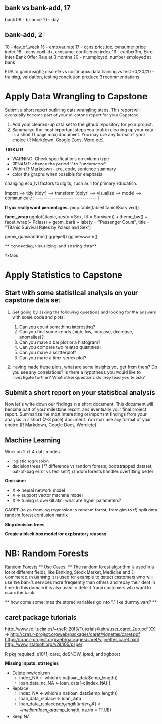 ## bank vs bank-add, 17
bank
06 - balance
10 - day

## bank-add, 21
10 - day_of_week
16 - emp.var.rate
17 - cons.price.idx, consumer price index
18 - cons.conf.idx, consumer confidence index
19 - euribor3m, Euro Inter-Bank Offer Rate at 3 months
20 - nr.employed, number employed at bank

EDA to gain insight; discrete vs continuous data
training vs test
60/20/20 - training, validation, testing
conclusion
produce 3 recommendations



# Apply Data Wrangling to Capstone

Submit a short report outlining data wrangling steps. This report will eventually become part of your milestone report for your Capstone.

1) Add your cleaned-up data set to the github repository for your project.
2) Summarize the most important steps you took in cleaning up your data in a short (1 page max) document. You may use any format of your choice (R Markdown, Google Docs, Word etc).

**Task List** 

* WARNING: Check specifications on column type
* RENAME: change the period '.' to "underscore"
* Within R-Markdown - pre, code, sentence summary
* color the graphs when possible for emphasis

changing edu_lvl factors to digits, such as 1 for primary education.

Import --> tidy (tidyr) --> transform (dplyr) --> visualize --> model --> communicate
                                | ------------------------------- |

__If you really want percentages.__
prop.table(table(titanic$Survived))

__facet_wrap__
ggplot(titanic, aes(x = Sex, fill = Survived)) + 
  theme_bw() +
  facet_wrap(~ Pclass) +
  geom_bar() +
  labs(y = "Passenger Count",
       title = "Titanic Survival Rates by Pclass and Sex")

geom_quasirandom()
ggrepel()
ggbeeswarm()

** connecting, visualizing, and sharing data**

?xtabs

# Apply Statistics to Capstone

## Start with some statistical analysis on your capstone data set

1) Get going by asking the following questions and looking for the answers with some code and plots:
    1. Can you count something interesting?
    2. Can you find some trends (high, low, increase, decrease, anomalies)?
    3. Can you make a bar plot or a histogram?
    4. Can you compare two related quantities?
    5. Can you make a scatterplot?
    6. Can you make a time-series plot?

2) Having made these plots, what are some insights you get from them? Do you see any correlations? Is there a hypothesis you would like to investigate further? What other questions do they lead you to ask?
## Submit a short report on your statistical analysis

Now let's write down our findings in a short document. This document will become part of your milestone report, and eventually your final project report.
Summarize the most interesting or important findings from your analysis in a short (2-3 page) document. You may use any format of your choice (R Markdown, Google Docs, Word etc)


## Machine Learning

Work on 2 of 4 data models

* logistic regression
* decision trees (?? difference vs random forests; bootstrapped dataset, out-of-bag error vs test set?) random forests handles overfitting better

**Omission:**

* X -> neural network model
* X -> support vector machine model
* X -> tuning is overkill atm; what are hyper parameters?

CARET (to go from log regression to random forest, from glm to rf)
split data
random forest
confusion matrix


**Skip decision trees**

**Create a black box model for exploratory reasons**


# NB: Random Forests
[Random Forests](https://towardsdatascience.com/the-random-forest-algorithm-d457d499ffcd)
** Use Cases: **
The random forest algorithm is used in a lot of different fields, like Banking, Stock Market, Medicine and E-Commerce. In Banking it is used for example to detect customers who will use the bank’s services more frequently than others and repay their debt in time. In this domain it is also used to detect fraud customers who want to scam the bank. 

** how come sometimes the stored variables go into "." like dummy.vars? **


## caret package tutorials ##
http://www.edii.uclm.es/~useR-2013/Tutorials/kuhn/user_caret_2up.pdf
XX -> http://cran.r-project.org/web/packages/caret/vignettes/caret.pdf
https://cran.r-project.org/web/packages/caret/vignettes/caret.html
http://www.jstatsoft.org/v28/i05/paper

R pkg required:
e1071, caret, doSNOW, ipred, and xgboost


**Missing inputs: strategies**

* Delete row/column
  * index_NA <- which(is.na(loan_data$emp_length))
  * loan_data_no_NA <- loan_data[-c(index_NA),]
* Replace
  * index_NA <- which(is.na(loan_data$emp_length))
  * loan_data_replace <- loan_data
  * loan_data_replace$emp_length[index_NA] <- median(loan_data$emp_length, na.rm = TRUE)
* Keep NA
